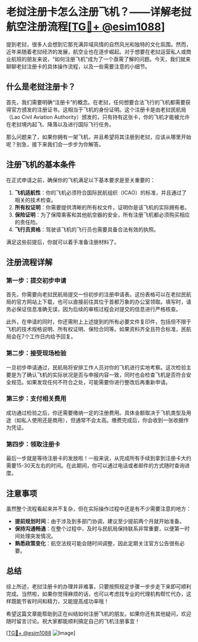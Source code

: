# 老挝注册卡怎么注册飞机？——详解老挝航空注册流程[[TG💪+ @esim1088](https://t.me/s/esim1088)]

提到老挝，很多人会想到它那充满异域风情的自然风光和独特的文化氛围。然而，近年来随着老挝经济的发展，航空业也在逐步崛起。对于想要在老挝运营私人或商业航班的朋友来说，“如何注册飞机”成为了一个亟需了解的问题。今天，我们就来聊聊老挝注册卡的具体操作流程，以及一些需要注意的小细节。

## 什么是老挝注册卡？

首先，我们需要明确“注册卡”的概念。在老挝，任何想要合法飞行的飞机都需要获得官方颁发的注册证书，这相当于飞机的身份证明。这个注册卡是由老挝民航局（Lao Civil Aviation Authority）颁发的，只有持有这张卡，你的飞机才能被允许在老挝境内起飞、降落以及进行国际飞行任务。

那么问题来了，如果你拥有一架飞机，并且希望将其注册到老挝，应该从哪里开始呢？别急，接下来我们会一步步为你解答。

## 注册飞机的基本条件

在正式申请之前，确保你的飞机满足以下基本要求是至关重要的：

1. **飞机适航性**：你的飞机必须符合国际民航组织（ICAO）的标准，并且通过了相关的技术检查。
2. **所有权证明**：你需要提供清晰的所有权文件，证明你是该飞机的实际拥有者。
3. **保险证明**：为了保障乘客和其他航空器的安全，所有注册飞机都必须购买相应的责任险。
4. **飞行员资格**：驾驶该飞机的飞行员也需要具备合法有效的执照。

满足这些前提后，你就可以着手准备注册材料了。

## 注册流程详解

### 第一步：提交初步申请

首先，你需要向老挝民航局提交一份初步的注册申请表。这份表格可以在老挝民航局的官方网站上下载，也可以直接前往其位于首都万象的办公室领取。填写时，请务必保证信息准确无误，因为后续的审核过程会对提交的信息进行严格核查。

此外，在申请的同时，你还需附上上述提到的所有必要文件复印件，包括但不限于飞机的技术规格说明、所有权证明、保险合同等。如果资料齐全且符合标准，民航局会在7个工作日内给予回复。

### 第二步：接受现场检验

一旦初步申请通过，民航局将安排工作人员对你的飞机进行实地考察。这次检验主要是为了确认飞机的实际状况是否与申报内容一致，同时也会检查飞机是否符合安全规范。如果发现任何不符合之处，可能需要你进行整改后再重新申请。

### 第三步：支付相关费用

成功通过检验之后，你还需要缴纳一定的注册费用。具体金额取决于飞机类型及用途（如私人使用还是商用），但通常不会太高。缴费完成后，你会收到一张收据作为凭证。

### 第四步：领取注册卡

最后一步就是等待注册卡的发放啦！一般来说，从完成所有手续到拿到注册卡大约需要15-30天左右的时间。在此期间，你可以通过电话或者邮件的方式随时查询进度。

## 注意事项

虽然整个流程看起来并不复杂，但在实际操作过程中还是有不少需要注意的地方：

- **提前规划时间**：由于涉及到多部门协调，建议至少提前两个月就开始准备。
- **保持沟通畅通**：在整个过程中，及时与民航局保持联系非常重要，以便第一时间处理突发情况。
- **熟悉政策变化**：航空法规可能会随时间调整，因此定期关注官方公告很有必要。

## 总结

综上所述，老挝注册卡的办理并非难事，只要按照规定步骤一步步走下来即可顺利完成。当然啦，如果你觉得麻烦的话，也可以考虑找专业的代理机构帮忙代办，这样既能节省时间和精力，又能提高成功率哦！

希望这篇文章能帮助到正在纠结如何注册飞机的朋友。如果你还有其他疑问，欢迎随时留言讨论。祝大家都能顺利搞定自己的飞机注册事宜！

[[TG💪+ @esim1088](https://t.me/s/esim1088) ![Image](https://i.postimg.cc/4NQfJmqS/Snipaste-2025-05-13-00-14-12.png)]